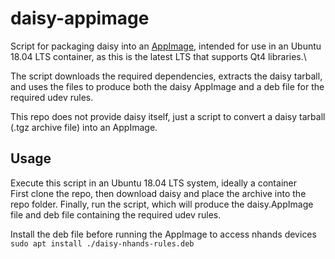 # daisy-appimage

Script for packaging daisy into an [AppImage](https://github.com/AppImage), intended for use in an Ubuntu 18.04 LTS container, as this is the latest LTS that supports Qt4 libraries.\

The script downloads the required dependencies, extracts the daisy tarball, and uses the files to produce both the daisy AppImage and a deb file for the required udev rules.

This repo does not provide daisy itself, just a script to convert a daisy tarball (.tgz archive file) into an AppImage.

## Usage
Execute this script in an Ubuntu 18.04 LTS system, ideally a container\
First clone the repo, then download daisy and place the archive into the repo folder. Finally, run the script, which will produce the daisy.AppImage file and deb file containing the required udev rules.

Install the deb file before running the AppImage to access nhands devices\
`sudo apt install ./daisy-nhands-rules.deb`